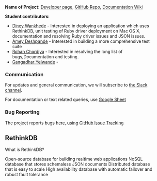 

**Name of Project**: [Developer page](https://www.rethinkdb.com/), [GitHub Repo](https://github.com/rethinkdb/rethinkdb), [Documentation Wiki]()

**Student contributors**:

* [Diney Wankhede](https://github.com/dineyw23) - Interested in deploying an application which uses RethinkDB, unit testing of Ruby driver deployment on Mac OS X, documentation and resolving Ruby driver issues and JSON issues.
* [Amey Deshpande](https://github.com/ameydeshpande) - Interested in building a more comprehensive test suite
* [Rohan Chordiya](https://github.com/rchordiya) - Interested in resolving the long list of bugs,Documentation and testing.
* [Gangadhar Yelwande](https://github.com/gyelwande) - 

### Communication

For updates and general communication, we will subscribe to [the Slack channel](https://rethinkdb-chicostate.slack.com).

For documentation or text related queries, use [Google Sheet](https://docs.google.com/a/mail.csuchico.edu/document/d/1xhe0akOSdFhYTqRnk2zKf4GVXuMCjwAc0pumST6Inbk/edit?usp=sharing)

### Bug Reporting

The project reports bugs [here, using GitHub Issue Tracking](https://github.com/rethinkdb/rethinkdb/issues)

## RethinkDB

What is RethinkDB?

Open-source database for building realtime web applications
NoSQL database that stores schemaless JSON documents
Distributed database that is easy to scale
High availability database with automatic failover and robust fault tolerance
